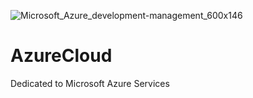 
![Microsoft_Azure_development-management_600x146](https://github.com/NamsyJay/AzureCloud/assets/50235388/8cdd7915-ba40-45b3-a84b-82f73f224afc)

# AzureCloud
Dedicated to Microsoft Azure Services

